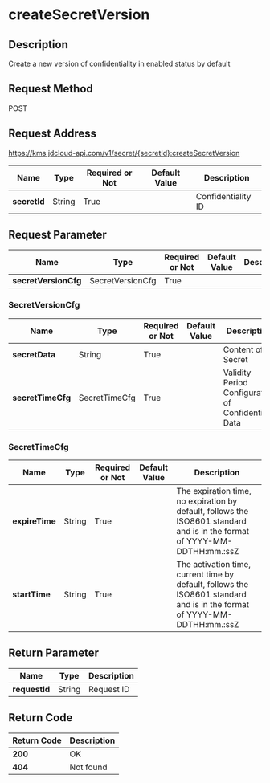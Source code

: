 # createSecretVersion


## Description
Create a new version of confidentiality in enabled status by default

## Request Method
POST

## Request Address
https://kms.jdcloud-api.com/v1/secret/{secretId}:createSecretVersion

|Name|Type|Required or Not|Default Value|Description|
|---|---|---|---|---|
|**secretId**|String|True| |Confidentiality ID|

## Request Parameter
|Name|Type|Required or Not|Default Value|Description|
|---|---|---|---|---|
|**secretVersionCfg**|SecretVersionCfg|True| | |

### SecretVersionCfg
|Name|Type|Required or Not|Default Value|Description|
|---|---|---|---|---|
|**secretData**|String|True| |Content of Secret|
|**secretTimeCfg**|SecretTimeCfg|True| |Validity Period Configuration of Confidential Data|
### SecretTimeCfg
|Name|Type|Required or Not|Default Value|Description|
|---|---|---|---|---|
|**expireTime**|String|True| |The expiration time, no expiration by default, follows the ISO8601 standard and is in the format of YYYY-MM-DDTHH:mm.:ssZ|
|**startTime**|String|True| |The activation time, current time by default, follows the ISO8601 standard and is in the format of YYYY-MM-DDTHH:mm.:ssZ|

## Return Parameter
|Name|Type|Description|
|---|---|---|
|**requestId**|String|Request ID|


## Return Code
|Return Code|Description|
|---|---|
|**200**|OK|
|**404**|Not found|
